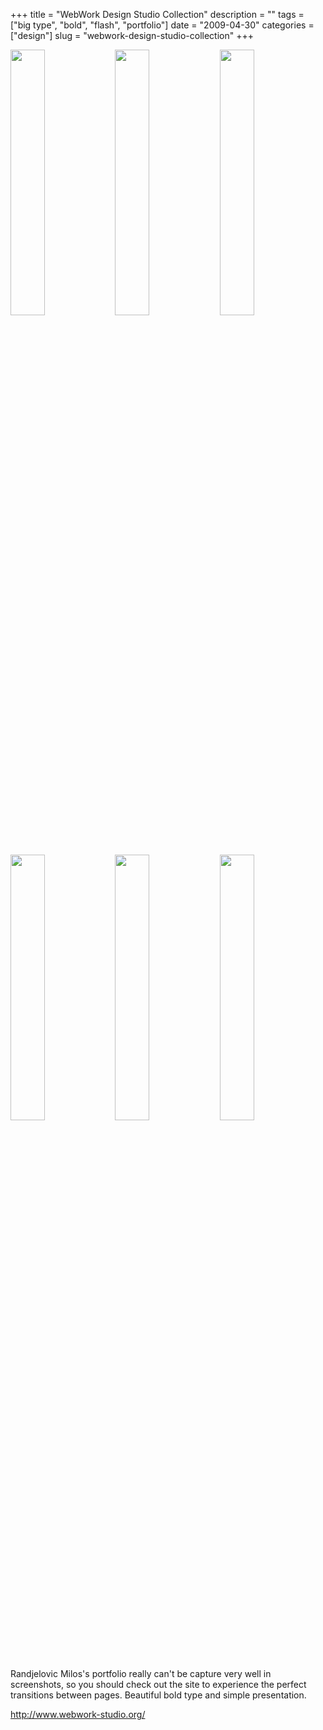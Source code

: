 +++
title = "WebWork Design Studio Collection"
description = ""
tags = ["big type", "bold", "flash", "portfolio"]
date = "2009-04-30"
categories = ["design"]
slug = "webwork-design-studio-collection"
+++


<div id="screens-thumbs" class="clearfix mt1-5">
<a href="//konigi.com/media/design/webworkstudio-1.jpg" class="group" rel="group"><img src="//konigi.com/media/design/webworkstudio-1.png" alt="" class="thumb" style="width: 33%; max-width: 33%;padding: 0 1px 1px 0" /></a><a href="//konigi.com/media/design/webworkstudio-2.jpg" class="group" rel="group"><img src="//konigi.com/media/design/webworkstudio-2.png" alt="" class="thumb" style="width: 33%; max-width: 33%;padding: 0 1px 1px 0" /></a><a href="//konigi.com/media/design/webworkstudio-3.jpg" class="group" rel="group"><img src="//konigi.com/media/design/webworkstudio-3.png" alt="" class="thumb" style="width: 33%; max-width: 33%;padding: 0 1px 1px 0" /></a><a href="//konigi.com/media/design/webworkstudio-4.jpg" class="group" rel="group"><img src="//konigi.com/media/design/webworkstudio-4.png" alt="" class="thumb" style="width: 33%; max-width: 33%;padding: 0 1px 1px 0" /></a><a href="//konigi.com/media/design/webworkstudio-5.jpg" class="group" rel="group"><img src="//konigi.com/media/design/webworkstudio-5.png" alt="" class="thumb" style="width: 33%; max-width: 33%;padding: 0 1px 1px 0" /></a><a href="//konigi.com/media/design/webworkstudio-6.jpg" class="group" rel="group"><img src="//konigi.com/media/design/webworkstudio-6.png" alt="" class="thumb" style="width: 33%; max-width: 33%;padding: 0 1px 1px 0" /></a>
</div>   
<p>Randjelovic Milos's portfolio really can't be capture very well in screenshots, so you should check out the site to experience the perfect transitions between pages. Beautiful bold type and simple presentation.</p>
<p><a href="http://www.webwork-studio.org/">http://www.webwork-studio.org/</a></p>  
